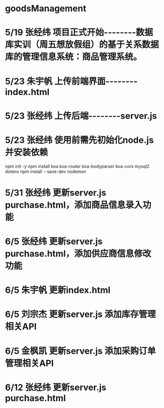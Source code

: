 # goodsManagement
# 5/19 张经纬 项目正式开始--------数据库实训（周五想放假组）的基于关系数据库的管理信息系统：商品管理系统。
# 5/23 朱宇帆 上传前端界面--------index.html
# 5/23 张经纬 上传后端--------server.js
# 5/23 张经纬  使用前需先初始化node.js并安装依赖
npm init -y
npm install koa koa-router koa-bodyparser koa-cors mysql2 dotenv
npm install --save-dev nodemon
# 5/31 张经纬 更新server.js purchase.html，添加商品信息录入功能
# 6/5 张经纬 更新server.js purchase.html，添加供应商信息修改功能
# 6/5 朱宇帆 更新index.html
# 6/5 刘宗杰 更新server.js 添加库存管理相关API
# 6/5 金枫凯 更新server.js 添加采购订单管理相关API
# 6/12 张经纬 更新server.js purchase.html
